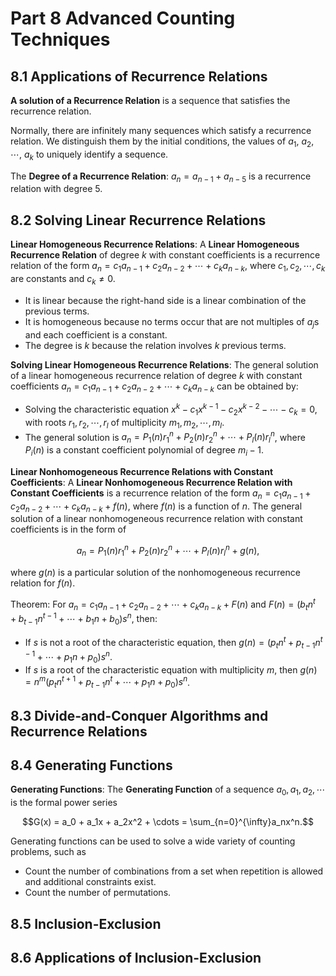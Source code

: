 # Part 8 Advanced Counting Techniques

## 8.1 Applications of Recurrence Relations

**A solution of a Recurrence Relation** is a sequence that satisfies the recurrence relation.

Normally, there are infinitely many sequences which satisfy a recurrence relation. We distinguish them by the initial conditions, the values of $a_1$, $a_2$, $\cdots$, $a_k$ to uniquely identify a sequence.

The **Degree of a Recurrence Relation**: $a_n = a_{n-1} + a_{n-5}$ is a recurrence relation with degree 5.

## 8.2 Solving Linear Recurrence Relations

**Linear Homogeneous Recurrence Relations**: A **Linear Homogeneous Recurrence Relation** of degree $k$ with constant coefficients is a recurrence relation of the form $a_n = c_1a_{n-1} + c_2a_{n-2} + \cdots + c_ka_{n-k}$, where $c_1, c_2, \cdots, c_k$ are constants and $c_k \neq 0$.

- It is linear because the right-hand side is a linear combination of the previous terms.
- It is homogeneous because no terms occur that are not multiples of $a_j$s and each coefficient is a constant.
- The degree is $k$ because the relation involves $k$ previous terms.

**Solving Linear Homogeneous Recurrence Relations**: The general solution of a linear homogeneous recurrence relation of degree $k$ with constant coefficients $a_n = c_1a_{n-1} + c_2a_{n-2} + \cdots + c_ka_{n-k}$ can be obtained by:

- Solving the characteristic equation $x^k - c_1x^{k-1} - c_2x^{k-2} - \cdots - c_k = 0$, with roots $r_1, r_2, \cdots, r_l$ of multiplicity $m_1, m_2, \cdots, m_l$.
- The general solution is $a_n = P_1(n)r_1^n + P_2(n)r_2^n + \cdots + P_l(n)r_l^n$, where $P_i(n)$ is a constant coefficient polynomial of degree $m_i - 1$.

**Linear Nonhomogeneous Recurrence Relations with Constant Coefficients**: A **Linear Nonhomogeneous Recurrence Relation with Constant Coefficients** is a recurrence relation of the form $a_n = c_1a_{n-1} + c_2a_{n-2} + \cdots + c_ka_{n-k} + f(n)$, where $f(n)$ is a function of $n$. The general solution of a linear nonhomogeneous recurrence relation with constant coefficients is in the form of

$$a_n = P_1(n)r_1^n + P_2(n)r_2^n + \cdots + P_l(n)r_l^n + g(n),$$

where $g(n)$ is a particular solution of the nonhomogeneous recurrence relation for $f(n)$.

Theorem: For $a_n = c_1a_{n-1} + c_2a_{n-2} + \cdots + c_ka_{n-k} + F(n)$ and $F(n) = (b_tn^t + b_{t-1}n^{t-1} + \cdots + b_1n + b_0)s^n$, then:

- If $s$ is not a root of the characteristic equation, then $g(n) = (p_tn^t + p_{t-1}n^{t-1} + \cdots + p_1n + p_0)s^n$.
- If $s$ is a root of the characteristic equation with multiplicity $m$, then $g(n) = n^m(p_tn^{t+1} + p_{t-1}n^t + \cdots + p_1n + p_0)s^n$.

## 8.3 Divide-and-Conquer Algorithms and Recurrence Relations

## 8.4 Generating Functions

**Generating Functions**: The **Generating Function** of a sequence $a_0, a_1, a_2, \cdots$ is the formal power series

$$G(x) = a_0 + a_1x + a_2x^2 + \cdots = \sum_{n=0}^{\infty}a_nx^n.$$

Generating functions can be used to solve a wide variety of counting problems, such as

- Count the number of combinations from a set when repetition is allowed and additional constraints exist.
- Count the number of permutations.



## 8.5 Inclusion-Exclusion

## 8.6 Applications of Inclusion-Exclusion